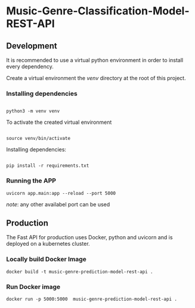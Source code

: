 # Music-Genre-Classification-Model-REST-API

## Development

It is recommended to use a virtual python environment in order to install every dependency.

Create a virtual environment the _venv_ directory at the root of this project.

### Installing dependencies

``` 

python3 -m venv venv
```

To activate the created virtual environment

``` 

source venv/bin/activate
```

Installing dependencies:

``` 

pip install -r requirements.txt
```

### Running the APP

``` 
uvicorn app.main:app --reload --port 5000
```
*note*: any other availabel port can be used

## Production

The Fast API for production uses Docker, python and uvicorn and is deployed on a kubernetes cluster.

### Locally build Docker Image

``` 
docker build -t music-genre-prediction-model-rest-api .
```

### Run Docker image

```
docker run -p 5000:5000  music-genre-prediction-model-rest-api .
```

